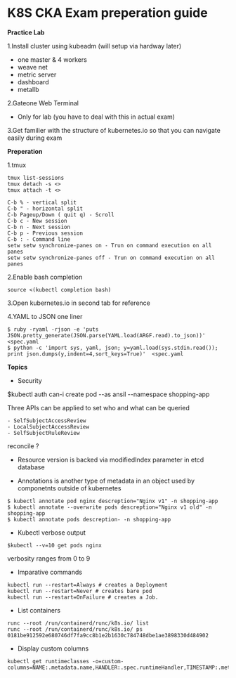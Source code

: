 # K8S CKA Exam preperation guide


**Practice Lab**

1.Install cluster using kubeadm (will setup via hardway later)
 - one master & 4 workers
 - weave net
 - metric server
 - dashboard
 - metallb

2.Gateone Web Terminal 
 - Only for lab (you have to deal with this in actual exam)

3.Get familier with the structure of kubernetes.io so that you can navigate easily during exam

**Preperation**

1.tmux

```
tmux list-sessions
tmux detach -s <>
tmux attach -t <>

C-b % - vertical split
C-b " - horizontal split
C-b Pageup/Down ( quit q) - Scroll
C-b c - New session
C-b n - Next session
C-b p - Previous session 
C-b : - Command line
setw setw synchronize-panes on - Trun on command execution on all panes
setw setw synchronize-panes off - Trun on command execution on all panes
```

2.Enable bash completion 
```
source <(kubectl completion bash)
```
3.Open kubernetes.io in second tab for reference

4.YAML to JSON one liner
```
$ ruby -ryaml -rjson -e 'puts JSON.pretty_generate(JSON.parse(YAML.load(ARGF.read).to_json))' <spec.yaml
$ python -c 'import sys, yaml, json; y=yaml.load(sys.stdin.read()); print json.dumps(y,indent=4,sort_keys=True)'  <spec.yaml
```

**Topics**
* Security

$kubectl auth can-i create pod --as ansil --namespace shopping-app

Three APIs can be applied to set who and what can be queried 
```
- SelfSubjectAccessReview
- LocalSubjectAccessReview
- SelfSubjectRuleReview
```
reconcile ?

- Resource version is backed via modifiedIndex parameter in etcd database
* Annotations is another type of metadata in an object used by componetnts outside of kubernetes
```
$ kubectl annotate pod nginx descreption="Nginx v1" -n shopping-app
$ kubectl annotate --overwrite pods descreption="Nginx v1 old" -n shopping-app
$ kubectl annotate pods descreption- -n shopping-app
```
* Kubectl verbose output
```
$kubectl --v=10 get pods nginx
```
verbosity ranges from 0 to 9 
* Imparative commands 
```
kubectl run --restart=Always # creates a Deployment
kubectl run --restart=Never # creates bare pod
kubectl run --restart=OnFailure # creates a Job.
```
* List containers 
```
runc --root /run/containerd/runc/k8s.io/ list
runc --root /run/containerd/runc/k8s.io/ ps 0181be912592e680746df7fa9cc8b1e2b1630c784748dbe1ae3898330d484902
``` 
* Display custom columns
```
kubectl get runtimeclasses -o=custom-columns=NAME:.metadata.name,HANDLER:.spec.runtimeHandler,TIMESTAMP:.metadata.creationTimestamp
```
